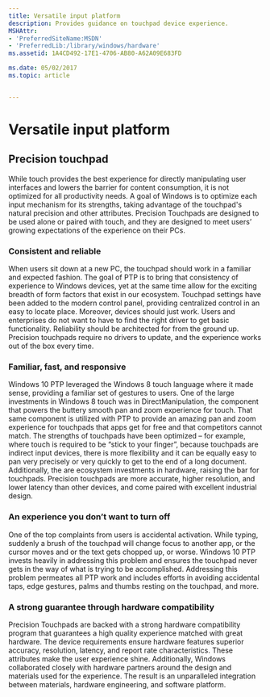```yaml
---
title: Versatile input platform
description: Provides guidance on touchpad device experience.
MSHAttr:
- 'PreferredSiteName:MSDN'
- 'PreferredLib:/library/windows/hardware'
ms.assetid: 1A4CD492-17E1-4706-AB80-A62A09E683FD

ms.date: 05/02/2017
ms.topic: article


---
```


# Versatile input platform


## Precision touchpad


While touch provides the best experience for directly manipulating user interfaces and lowers the barrier for content consumption, it is not optimized for all productivity needs. A goal of Windows is to optimize each input mechanism for its strengths, taking advantage of the touchpad's natural precision and other attributes. Precision Touchpads are designed to be used alone or paired with touch, and they are designed to meet users’ growing expectations of the experience on their PCs.

### Consistent and reliable

When users sit down at a new PC, the touchpad should work in a familiar and expected fashion. The goal of PTP is to bring that consistency of experience to Windows devices, yet at the same time allow for the exciting breadth of form factors that exist in our ecosystem. Touchpad settings have been added to the modern control panel, providing centralized control in an easy to locate place. Moreover, devices should just work. Users and enterprises do not want to have to find the right driver to get basic functionality. Reliability should be architected for from the ground up. Precision touchpads require no drivers to update, and the experience works out of the box every time.

### Familiar, fast, and responsive

Windows 10 PTP leveraged the Windows 8 touch language where it made sense, providing a familiar set of gestures to users. One of the large investments in Windows 8 touch was in DirectManipulation, the component that powers the buttery smooth pan and zoom experience for touch. That same component is utilized with PTP to provide an amazing pan and zoom experience for touchpads that apps get for free and that competitors cannot match. The strengths of touchpads have been optimized – for example, where touch is required to be “stick to your finger”, because touchpads are indirect input devices, there is more flexibility and it can be equally easy to pan very precisely or very quickly to get to the end of a long document. Additionally, the are ecosystem investments in hardware, raising the bar for touchpads. Precision touchpads are more accurate, higher resolution, and lower latency than other devices, and come paired with excellent industrial design.

### <a href="" id="an-experience-you-don-t-want-to-turn-off"></a>An experience you don’t want to turn off

One of the top complaints from users is accidental activation. While typing, suddenly a brush of the touchpad will change focus to another app, or the cursor moves and or the text gets chopped up, or worse. Windows 10 PTP invests heavily in addressing this problem and ensures the touchpad never gets in the way of what is trying to be accomplished. Addressing this problem permeates all PTP work and includes efforts in avoiding accidental taps, edge gestures, palms and thumbs resting on the touchpad, and more.

### A strong guarantee through hardware compatibility

Precision Touchpads are backed with a strong hardware compatibility program that guarantees a high quality experience matched with great hardware. The device requirements ensure hardware features superior accuracy, resolution, latency, and report rate characteristics. These attributes make the user experience shine. Additionally, Windows collaborated closely with hardware partners around the design and materials used for the experience. The result is an unparalleled integration between materials, hardware engineering, and software platform.

 

 






